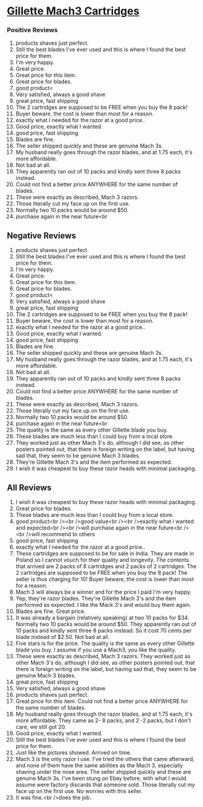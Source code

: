 # [Gillette Mach3 Cartridges](https://products.checkmycream.com/products/Gillette-Mach3-Cartridges.html)

### Positive Reviews

<ol>
      <li>products shaves just perfect.</li>
      <li>Still the best blades I&#x27;ve ever used and this is where I found the best price for them.</li>
      <li>I&#x27;m very happy.</li>
      <li>Great price.</li>
      <li>Great price for this item.  </li>
      <li>Great price for blades.</li>
      <li>good product&lt;</li>
      <li>Very satisfied, always a good shave</li>
      <li>great price, fast shipping</li>
      <li>The 2 cartridges are supposed to be FREE when you buy the 8 pack!  </li>
      <li>Buyer beware, the cost is lower than most for a reason.</li>
      <li>exactly what I needed for the razor at a good price..</li>
      <li>Good price, exactly what I wanted.</li>
      <li>good price, fast shipping</li>
      <li>Blades are fine.</li>
      <li>The seller shipped quickly and these are genuine Mach 3s.</li>
      <li>My husband really goes through the razor blades, and at 1.75 each, it&#x27;s more affordable.  </li>
      <li>Not bad at all.</li>
      <li>They apparently ran out of 10 packs and kindly sent three 8 packs instead.  </li>
      <li>Could not find a better price ANYWHERE for the same number of blades.</li>
      <li>These were exactly as described, Mach 3 razors.</li>
      <li>Those literally cut my face up on the first use.</li>
      <li>Normally two 10 packs would be around $50.  </li>
      <li>purchase again in the near future&lt;br</li>
</ol>


<h2>Negative Reviews</h2>
<ol>
<li> products shaves just perfect.</li>
<li> Still the best blades I&#x27;ve ever used and this is where I found the best price for them.</li>
<li> I&#x27;m very happy.</li>
<li> Great price.</li>
<li> Great price for this item.  </li>
<li> Great price for blades.</li>
<li> good product&lt;</li>
<li> Very satisfied, always a good shave</li>
<li> great price, fast shipping</li>
<li> The 2 cartridges are supposed to be FREE when you buy the 8 pack!  </li>
<li> Buyer beware, the cost is lower than most for a reason.</li>
<li> exactly what I needed for the razor at a good price..</li>
<li> Good price, exactly what I wanted.</li>
<li> good price, fast shipping</li>
<li> Blades are fine.</li>
<li> The seller shipped quickly and these are genuine Mach 3s.</li>
<li> My husband really goes through the razor blades, and at 1.75 each, it&#x27;s more affordable.  </li>
<li> Not bad at all.</li>
<li> They apparently ran out of 10 packs and kindly sent three 8 packs instead.  </li>
<li> Could not find a better price ANYWHERE for the same number of blades.</li>
<li> These were exactly as described, Mach 3 razors.</li>
<li> Those literally cut my face up on the first use.</li>
<li> Normally two 10 packs would be around $50.  </li>
<li> purchase again in the near future&lt;br</li>
<li> The quality is the same as every other Gillette blade you buy.</li>
<li> These blades are much less than I could buy from a local store.</li>
<li> They worked just as other Mach 3&#x27;s do, although I did see, as other posters pointed out, that there is foreign writing on the label, but having sad that, they seem to be genuine Mach 3 blades.</li>
<li> They&#x27;re Gillette Mach 3&#x27;s and the item performed as expected.</li>
<li> I wish it was cheapest to buy these razor heads with minimal packaging.</li>
</ol>

<h2>All Reviews</h2>

<ol>
    <li> I wish it was cheapest to buy these razor heads with minimal packaging.</li>
    <li> Great price for blades.</li>
    <li> These blades are much less than I could buy from a local store.</li>
    <li> good product&lt;br /&gt;&lt;br /&gt;good value&lt;br /&gt;&lt;br /&gt;exactly what i wanted and expected&lt;br /&gt;&lt;br /&gt;will purchase again in the near future&lt;br /&gt;&lt;br /&gt;will recommend to others</li>
    <li> good price, fast shipping</li>
    <li> exactly what I needed for the razor at a good price..</li>
    <li> These cartridges are supposed to be for sale in India.  They are made in Poland so I cannot vouch for their quality and longevity.  The contents that arrived are 2 packs of 8 cartridges and 2 packs of 2 cartridges.  The 2 cartridges are supposed to be FREE when you buy the 8 pack!  The seller is thus charging for 10!  Buyer beware, the cost is lower than most for a reason.</li>
    <li> Mach 3 will always be a winner and for the price I paid I&#x27;m very happy.</li>
    <li> Yep, they&#x27;re razor blades. They&#x27;re Gillette Mach 3&#x27;s and the item performed as expected. I like the Mack 3&#x27;s and would buy them again.</li>
    <li> Blades are fine. Great price.</li>
    <li> It was already a bargain (relatively speaking) at two 10 packs for $34.  Normally two 10 packs would be around $50.  They apparently ran out of 10 packs and kindly sent three 8 packs instead.  So it cost 70 cents per blade instead of $2.50.  Not bad at all.</li>
    <li> Five stars is for the price. The quality is the same as every other Gillette blade you buy. I assume if you use a Mach3, you like the quality.</li>
    <li> These were exactly as described, Mach 3 razors. They worked just as other Mach 3&#x27;s do, although I did see, as other posters pointed out, that there is foreign writing on the label, but having sad that, they seem to be genuine Mach 3 blades.</li>
    <li> great price, fast shipping</li>
    <li> Very satisfied, always a good shave</li>
    <li> products shaves just perfect.</li>
    <li> Great price for this item.  Could not find a better price ANYWHERE for the same number of blades.</li>
    <li> My husband really goes through the razor blades, and at 1.75 each, it&#x27;s more affordable.  They came as 2- 8 packs, and 2 -2 packs, but I don&#x27;t care, we still got 20.</li>
    <li> Good price, exactly what I wanted.</li>
    <li> Still the best blades I&#x27;ve ever used and this is where I found the best price for them.</li>
    <li> Just like the pictures showed.  Arrived on time.</li>
    <li> Mach 3 is the only razor I use. I&#x27;ve tried the others that came afterward, and none of them have the same abilities as the Mach 3, especially shaving under the nose area. The seller shipped quickly and these are genuine Mach 3s. I&#x27;ve been stung on Ebay before, with what I would assume were factory discards that someone sold. Those literally cut my face up on the first use. No worries with this seller.</li>
    <li> It was fine.&lt;br /&gt;does the job.</li>
</ol>





